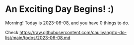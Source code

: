 # An Exciting Day Begins! :)

Morning! Today is 2023-06-08, and you have 0 things to do.

Check https://raw.githubusercontent.com/cauliyang/to-do-list/main/todos/2023-06-08.md